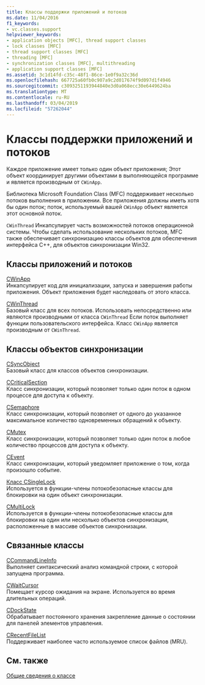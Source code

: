 ```yaml
---
title: Классы поддержки приложений и потоков
ms.date: 11/04/2016
f1_keywords:
- vc.classes.support
helpviewer_keywords:
- application objects [MFC], thread support classes
- lock classes [MFC]
- thread support classes [MFC]
- threading [MFC]
- synchronization classes [MFC], multithreading
- application support classes [MFC]
ms.assetid: 3c1d14fd-c35c-48f1-86ce-1e0f9a32c36d
ms.openlocfilehash: 667725a60fb0c907a9c2d017674f9d097d1f4946
ms.sourcegitcommit: c3093251193944840e3d0a068ecc30e6449624ba
ms.translationtype: MT
ms.contentlocale: ru-RU
ms.lasthandoff: 03/04/2019
ms.locfileid: "57262044"
---
```

# <a name="application-and-thread-support-classes"></a>Классы поддержки приложений и потоков

Каждое приложение имеет только один объект приложения; Этот объект координирует другими объектами в выполняющейся программе и является производным от `CWinApp`.

Библиотека Microsoft Foundation Class (MFC) поддерживает несколько потоков выполнения в приложении. Все приложения должны иметь хотя бы один поток; поток, используемый вашей `CWinApp` объект является этот основной поток.

`CWinThread` Инкапсулирует часть возможностей потоков операционной системы. Чтобы сделать использование нескольких потоков, MFC также обеспечивает синхронизацию классы объектов для обеспечения интерфейса C++, для объектов синхронизации Win32.

## <a name="application-and-thread-classes"></a>Классы приложений и потоков

[CWinApp](../mfc/reference/cwinapp-class.md)<br/>
Инкапсулирует код для инициализации, запуска и завершения работы приложения. Объект приложения будет наследовать от этого класса.

[CWinThread](../mfc/reference/cwinthread-class.md)<br/>
Базовый класс для всех потоков. Использовать непосредственно или являются производными от класса `CWinThread` Если поток выполняет функции пользовательского интерфейса. Класс `CWinApp` является производным от `CWinThread`.

## <a name="synchronization-object-classes"></a>Классы объектов синхронизации

[CSyncObject](../mfc/reference/csyncobject-class.md)<br/>
Базовый класс для классов объектов синхронизации.

[CCriticalSection](../mfc/reference/ccriticalsection-class.md)<br/>
Класс синхронизации, который позволяет только один поток в одном процессе для доступа к объекту.

[CSemaphore](../mfc/reference/csemaphore-class.md)<br/>
Класс синхронизации, который позволяет от одного до указанное максимальное количество одновременных обращений к объекту.

[CMutex](../mfc/reference/cmutex-class.md)<br/>
Класс синхронизации, который позволяет только один поток в любое количество процессов для доступа к объекту.

[CEvent](../mfc/reference/cevent-class.md)<br/>
Класс синхронизации, который уведомляет приложение о том, когда произошло событие.

[Класс CSingleLock](../mfc/reference/csinglelock-class.md)<br/>
Используется в функции-члены потокобезопасные классы для блокировки на один объект синхронизации.

[CMultiLock](../mfc/reference/cmultilock-class.md)<br/>
Используется в функции-члены потокобезопасные классы для блокировки на один или несколько объектов синхронизации, расположенные в массиве объектов синхронизации.

## <a name="related-classes"></a>Связанные классы

[CCommandLineInfo](../mfc/reference/ccommandlineinfo-class.md)<br/>
Выполняет синтаксический анализ командной строки, с которой запущена программа.

[CWaitCursor](../mfc/reference/cwaitcursor-class.md)<br/>
Помещает курсор ожидания на экране. Используется во время длительных операций.

[CDockState](../mfc/reference/cdockstate-class.md)<br/>
Обрабатывает постоянного хранения закрепление данные о состоянии для панелей элементов управления.

[CRecentFileList](../mfc/reference/crecentfilelist-class.md)<br/>
Поддерживает наиболее часто используемое список файлов (MRU).

## <a name="see-also"></a>См. также

[Общие сведения о классе](../mfc/class-library-overview.md)
